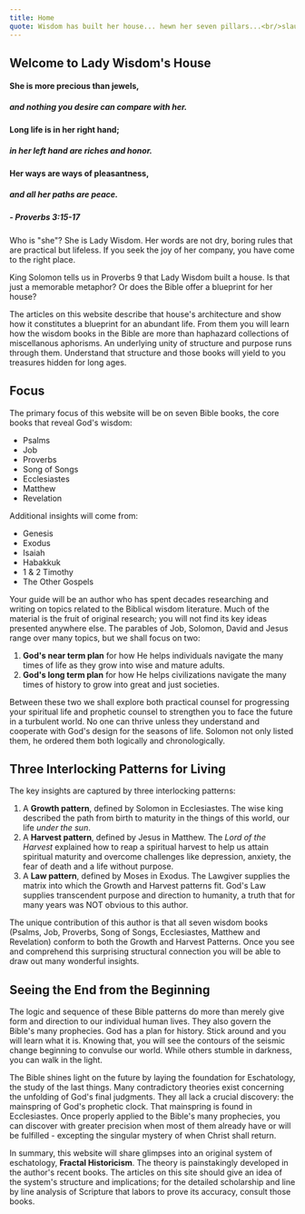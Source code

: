 ```yaml
---
title: Home
quote: Wisdom has built her house... hewn her seven pillars...<br/>slaughtered her beasts... mixed her wine...<br/>she has also set her table. - Proverbs 9:1-2
---
```

## Welcome to Lady Wisdom's House

#### She is more precious than jewels,
##### and nothing you desire can compare with her.
#### Long life is in her right hand;
##### in her left hand are riches and honor.
#### Her ways are ways of pleasantness,
##### and all her paths are peace.
##### - Proverbs 3:15-17

Who is "she"? She is Lady Wisdom. Her words are not dry, boring rules that are practical but lifeless. If you seek the joy of her company, you have come to the right place.

King Solomon tells us in Proverbs 9 that Lady Wisdom built a house. Is that just a memorable metaphor? Or does the Bible offer a blueprint for her house?

The articles on this website describe that house's architecture and show how it constitutes a blueprint for an abundant life. From them you will learn how the wisdom books in the Bible are more than haphazard collections of miscellanous aphorisms. An underlying unity of structure and purpose runs through them. Understand that structure and those books will yield to you treasures hidden for long ages.

## Focus

The primary focus of this website will be on seven Bible books, the core books that reveal God's wisdom:

  - Psalms
  - Job
  - Proverbs
  - Song of Songs
  - Ecclesiastes
  - Matthew
  - Revelation

Additional insights will come from:

  - Genesis
  - Exodus
  - Isaiah
  - Habakkuk
  - 1 & 2 Timothy
  - The Other Gospels

Your guide will be an author who has spent decades researching and writing on topics related to the Biblical wisdom literature. Much of the material is the fruit of original research; you will not find its key ideas presented anywhere else. The parables of Job, Solomon, David and Jesus range over many topics, but we shall focus on two:

 1. **God's near term plan** for how He helps individuals navigate the many times of life as they grow into wise and mature adults.
 2. **God's long term plan** for how He helps civilizations navigate the many times of history to grow into great and just societies.

Between these two we shall explore both practical counsel for progressing your spiritual life and prophetic counsel to strengthen you to face the future in a turbulent world. No one can thrive unless they understand and cooperate with God's design for the seasons of life. Solomon not only listed them, he ordered them both logically and chronologically. 

## Three Interlocking Patterns for Living

The key insights are captured by three interlocking patterns:

1. A **Growth pattern**, defined by Solomon in Ecclesiastes. The wise king described the path from birth to maturity in the things of this world, our life *under the sun*. 
2. A **Harvest pattern**, defined by Jesus in Matthew. The *Lord of the Harvest* explained how to reap a spiritual harvest to help us attain spiritual maturity and overcome challenges like depression, anxiety, the fear of death and a life without purpose. 
3. A **Law pattern**, defined by Moses in Exodus. The Lawgiver supplies the matrix into which the Growth and Harvest patterns fit. God's Law supplies transcendent purpose and direction to humanity, a truth that for many years was NOT obvious to this author.

The unique contribution of this author is that all seven wisdom books (Psalms, Job, Proverbs, Song of Songs, Ecclesiastes, Matthew and Revelation) conform to both the Growth and Harvest Patterns. Once you see and comprehend this surprising structural connection you will be able to draw out many wonderful insights.

## Seeing the End from the Beginning

The logic and sequence of these Bible patterns do more than merely give form and direction to our individual human lives. They also govern the Bible's many prophecies. God has a plan for history. Stick around and you will learn what it is. Knowing that, you will see the contours of the seismic change beginning to convulse our world. While others stumble in darkness, you can walk in the light.

The Bible shines light on the future by laying the foundation for Eschatology, the study of the last things. Many contradictory theories exist concerning the unfolding of God's final judgments. They all lack a crucial discovery: the mainspring of God's prophetic clock. That mainspring is found in Ecclesiastes. Once properly applied to the Bible's many prophecies, you can discover with greater precision when most of them already have or will be fulfilled - excepting the singular mystery of when Christ shall return. 

In summary, this website will share glimpses into an original system of eschatology, **Fractal Historicism**. The theory is painstakingly developed in the author's recent books. The articles on this site should give an idea of the system's structure and implications; for the detailed scholarship and line by line analysis of Scripture that labors to prove its accuracy, consult those books.

